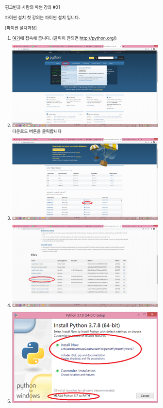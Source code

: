 핑크빈과 사람의 파썬 강좌 #01

파이썬 설치
첫 강의는 파이썬 설치 입니다.

[파이썬 설치과정]
1. [여기](http://python.org/)에 접속해 줍니다. (클릭이 안되면 http://python.org/)

2. ![테스트](.//PythonDownload_1.png)
다운로드 버튼을 클릭합니다

3. ![테스트](.//PythonDownload_2.png)

4. ![테스트](.//PythonDownload_3.png)

5. ![테스트](.//PythonDownload_4.png)

